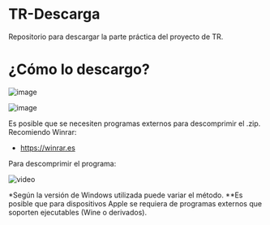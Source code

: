 # TR-Descarga
Repositorio para descargar la parte práctica del proyecto de TR.

# ¿Cómo lo descargo?
![image](https://github.com/user-attachments/assets/f515f03e-ec0c-450b-83e0-aaa7e54be7f0)


![image](https://github.com/user-attachments/assets/ac7c7c97-d0c7-4870-978a-b05e9fc6e9f5)


Es posible que se necesiten programas externos para descomprimir el .zip. Recomiendo Winrar:
 - https://winrar.es

Para descomprimir el programa: 

![video](https://gyazo.com/c169a891f8a9c140dce689042d529633)

*Según la versión de Windows utilizada puede variar el método. 
**Es posible que para dispositivos Apple se requiera de programas externos que soporten ejecutables (Wine o derivados).
